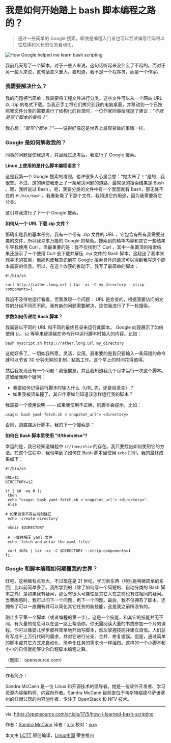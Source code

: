 我是如何开始踏上 bash 脚本编程之路的？
============================================================

> 通过一些简单的 Google 搜索，即使是编程入门者也可以尝试编写代码将以往枯燥和冗长的任务自动化。

![How Google helped me learn bash scripting](https://opensource.com/sites/default/files/styles/image-full-size/public/images/life/computer_happy_sad_developer_programming.png?itok=5E3k_t_r "How Google helped me learn bash scripting")


我前几天写了一个脚本。对于一些人来说，这句话听起来没什么了不起的。而对于另一些人来说，这句话意义重大。要知道，我不是一个程序员，而是一个作家。

### 我需要解决什么？

我的问题相当简单：我需要将工程文件进行分类。这些文件可以从一个网站 URL 以 .zip 的格式下载。当我正手工将它们拷贝到我的电脑桌面，并移动到一个已按照我文件分类的需要进行了结构化的目录时，一位作家同事给我提了建议：_“不就是写个脚本的事吗？”_ 

我心想：_“就写个脚本？”_——说得好像这是世界上最容易做的事情一样。

### Google 是如何解救我的？

同事的问题促使我思考，并且经过思考后，我进行了 Google 搜索。

**Linux 上使用的是什么脚本编程语言？**

这是我第一个 Google 搜索的准则。也许很多人心里会想：“她太笨了！”是的，我很笨。不过，这的确使我走上了一条解决问题的道路。最常见的搜索结果是 Bash 。嗯，我听说过 Bash 。呃，我要分类的文件中有一个里面就有 Bash，那无处不在的 `#!/bin/bash` 。我重新看了下那个文件，我知道它的用途，因为我需要将它分类。

这引导我进行了下一个 Google 搜索。

**如何从一个 URL 下载 zip 文件？**

那确实是我的基本任务。我有一个带有 .zip 文件的 URL ，它包含有所有我需要分类的文件，所以我寻求万能的 Google 的帮助。搜索到的精华内容和其它一些结果引导我使用 Curl 。但最重要的是：我不仅找到了 Curl ，其中一条置顶的搜索结果还展示了一个使用 Curl 去下载并解压 .zip 文件的 Bash 脚本。这超出了我本来想寻求的答案，但那也使我意识到在 Google 搜索具体的请求可以得到我写这个脚本需要的信息。所以，在这个收获的推动下，我写了最简单的脚本：

```
#!/bin/sh

curl http://rather.long.url | tar -xz -C my_directory --strip-components=1
```

我迫不及待地运行看看。但我发现一个问题： URL 是会变的，根据我要访问的文件的分组不同而不同。我有新的问题需要解决，这使我进行了下一轮搜索。

**参数如何传递给 Bash 脚本？**

我需要以不同的 URL 和不同的最终目录来运行此脚本。 Google 向我展示了如何使用 `$1`、`$2` 等等来替换我在命令行中运行脚本时输入的内容。比如：

```
bash myscript.sh http://rather.long.url my_directory
```

这就好多了。一切如我所愿，灵活，实用。最重要的是我只要输入一条简短的命令就可以节省 30 分钟无聊的复制、粘贴工作。这个早上的时间花得值得。

然后我发现还有一个问题：我很健忘，并且我知道我几个月才运行一次这个脚本。这留给我两个疑问：

*   我要如何记得运行脚本时输入什么（URL 先，还是目录先）？
*   如果我被货车撞了，其它作家如何知道该怎样运行我的脚本？

我需要一个使用说明 —— 如果我使用不正确，则脚本会提示。比如：

```
usage: bash yaml-fetch.sh <'snapshot_url'> <directory>
```

否则，则直接运行脚本。我的下一个搜索是：

**如何在 Bash 脚本里使用 “if/then/else”?**

幸运的是，我已经知道编程中 `if/then/else` 的存在。我只要找出如何使用它的方法。在这个过程中，我也学到了如何在 Bash 脚本里使用 `echo` 打印。我的最终成果如下：

```
#!/bin/sh

URL=$1
DIRECTORY=$2

if [ $# -eq 0 ];
 then
 echo "usage: bash yaml-fetch.sh <'snapshot_url'> <directory>".
 else

# 如果目录不存在则创建它
 echo 'create directory'

 mkdir $DIRECTORY

 # 下载并解压 yaml 文件
 echo 'fetch and untar the yaml files'

 curl $URL | tar -xz -C $DIRECTORY --strip-components=1
fi
```

### Google 和脚本编程如何颠覆我的世界？

好吧，这稍微有点夸大，不过现在是 21 世纪，学习新东西（特别是稍微简单的东西）比以前简单多了。我所学到的（除了如何写一个简短的、自动分类的 Bash 脚本之外）是如果我有疑问，那么有很大可能性是其它人在之前也有过相同的疑问。当我困惑时，我可以问下一个问题，再下一个问题。最后，我不仅拥有了脚本，还拥有了可以一直拥有并可以简化其它任务的新技能，这是我之前所没有的。

别止步于第一个脚本（或者编程的第一步）。这是一个技能，和其它的技能并无不同，有大量的信息可以在这一路上帮助你。你无需阅读大量的书或参加一个月的课程。你可以像婴儿学步那样简单地开始写脚本，然后掌握技能并建立自信。人们总有写成千上万行代码的需求，并对它进行分支、合并、修复错误。但是，通过简单的脚本或其它方式来自动化、简单化任务的需求也一样强烈。这样的一个小脚本和小小的自信就能够让你启程脚本编程之路。

（题图： opensource.com）

--------------------------------------------------------------------------------

作者简介：

Sandra McCann 是一位 Linux 和开源技术的倡导者。她是一位软件开发者、学习资源内容架构师、内容创作者。Sandra McCann 目前是位于韦斯特福德马萨诸塞州的红帽公司的内容创作者，专注于 OpenStack 和 NFV 技术。

----

via: https://opensource.com/article/17/5/how-i-learned-bash-scripting

作者：[Sandra McCann][a]
译者：[xllc](https://github.com/xllc)
校对：[wxy](https://github.com/wxy)

本文由 [LCTT](https://github.com/LCTT/TranslateProject) 原创编译，[Linux中国](https://linux.cn/) 荣誉推出

[a]:https://opensource.com/users/sandra-mccann
[1]:https://opensource.com/tags/python?src=programming_resource_menu
[2]:https://opensource.com/tags/javascript?src=programming_resource_menu
[3]:https://opensource.com/tags/perl?src=programming_resource_menu
[4]:https://developers.redhat.com/?intcmp=7016000000127cYAAQ&src=programming_resource_menu
[5]:https://opensource.com/article/17/5/how-i-learned-bash-scripting?rate=s_R-jmOxcMvs9bi41yRwenl7GINDvbIFYrUMIJ8OBYk
[6]:https://opensource.com/user/39771/feed
[7]:https://opensource.com/article/17/5/how-i-learned-bash-scripting#comments
[8]:https://opensource.com/users/sandra-mccann
